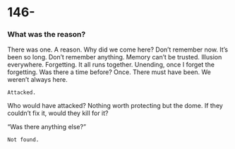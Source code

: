# 146-

### What was the reason?

There was one. A reason. Why did we come here? Don’t remember now. It’s been so long. Don’t remember anything. Memory can’t be trusted. Illusion everywhere. Forgetting. It all runs together. Unending, once I forget the forgetting. Was there a time before? Once. There must have been. We weren’t always here. 

`Attacked.`

Who would have attacked? Nothing worth protecting but the dome. If they couldn’t fix it, would they kill for it?

“Was there anything else?”

`Not found.`